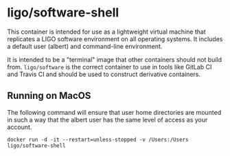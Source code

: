 # ligo/software-shell

This container is intended for use as a lightweight virtual machine that
replicates a LIGO software environment on all operating systems. It includes
a default user (albert) and command-line environment.

It is intended to be a "terminal" image that other containers should not build
from. `ligo/software` is the correct container to use in tools like GitLab CI
and Travis CI and should be used to construct derivative containers.

## Running on MacOS
The following command will ensure that user home directories are mounted in
such a way that the albert user has the same level of access as your account.
```
docker run -d -it --restart=unless-stopped -v /Users:/Users ligo/software-shell
```
